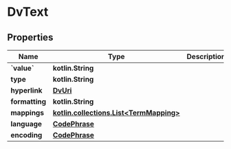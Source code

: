 
# DvText

## Properties
Name | Type | Description | Notes
------------ | ------------- | ------------- | -------------
**&#x60;value&#x60;** | **kotlin.String** |  | 
**type** | **kotlin.String** |  |  [optional]
**hyperlink** | [**DvUri**](DvUri.md) |  |  [optional]
**formatting** | **kotlin.String** |  |  [optional]
**mappings** | [**kotlin.collections.List&lt;TermMapping&gt;**](TermMapping.md) |  |  [optional]
**language** | [**CodePhrase**](CodePhrase.md) |  |  [optional]
**encoding** | [**CodePhrase**](CodePhrase.md) |  |  [optional]



